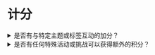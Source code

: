 # 计分

<details>

<summary>是否有与特定主题或标签互动的加分？</summary>

可能会有加分的机会 👀 \
密切关注集体目标，并确保在您的帖子中使用 #XBorg、$XBG 和 #XBG。

</details>

<details>

<summary>是否有任何特殊活动或挑战可以获得额外的积分？</summary>

元游戏涉及协作解锁集体奖励池，这可以大大增加您的收益。

</details>
